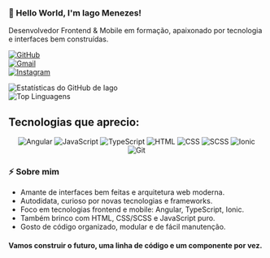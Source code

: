 ### 👋 Hello World, I'm Iago Menezes!

Desenvolvedor Frontend & Mobile em formação, apaixonado por tecnologia e interfaces bem construídas.

[![GitHub](https://img.shields.io/badge/GitHub-181717?style=for-the-badge&logo=github&logoColor=white)](https://github.com/IagoMenezes555)  
[![Gmail](https://img.shields.io/badge/Gmail-D14836?style=for-the-badge&logo=gmail&logoColor=white)](mailto:iagomenezes555@gmail.com)  
[![Instagram](https://img.shields.io/badge/Instagram-E4405F?style=for-the-badge&logo=instagram&logoColor=white)](https://instagram.com/iagomenezes37)

![Estatísticas do GitHub de Iago](https://github-readme-stats.vercel.app/api?username=IagoMenezes555&show_icons=true&theme=radical)  
![Top Linguagens](https://github-readme-stats.vercel.app/api/top-langs/?username=IagoMenezes555&layout=compact&theme=radical)

## Tecnologias que aprecio:

<div align="center">
  <img alt="Angular" src="https://img.shields.io/badge/Angular-DD0031?style=for-the-badge&logo=angular&logoColor=white" />
  <img alt="JavaScript" src="https://img.shields.io/badge/JavaScript-F7DF1E?style=for-the-badge&logo=javascript&logoColor=black" />
  <img alt="TypeScript" src="https://img.shields.io/badge/TypeScript-3178C6?style=for-the-badge&logo=typescript&logoColor=white" />
  <img alt="HTML" src="https://img.shields.io/badge/HTML5-E34F26?style=for-the-badge&logo=html5&logoColor=white" />
  <img alt="CSS" src="https://img.shields.io/badge/CSS3-1572B6?style=for-the-badge&logo=css3&logoColor=white" />
  <img alt="SCSS" src="https://img.shields.io/badge/SCSS-CC6699?style=for-the-badge&logo=sass&logoColor=white" />
  <img alt="Ionic" src="https://img.shields.io/badge/Ionic-3880FF?style=for-the-badge&logo=ionic&logoColor=white" />
  <img alt="Git" src="https://img.shields.io/badge/Git-F05032?style=for-the-badge&logo=git&logoColor=white" />
</div>

### ⚡ Sobre mim

- Amante de interfaces bem feitas e arquitetura web moderna.  
- Autodidata, curioso por novas tecnologias e frameworks.  
- Foco em tecnologias frontend e mobile: Angular, TypeScript, Ionic.  
- Também brinco com HTML, CSS/SCSS e JavaScript puro.  
- Gosto de código organizado, modular e de fácil manutenção.

#### Vamos construir o futuro, uma linha de código e um componente por vez.